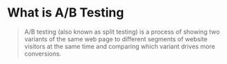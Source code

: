 # What is A/B Testing

> A/B testing (also known as split testing) is a process of showing two variants of the same web page to different segments of website visitors at the same time and comparing which variant drives more conversions. 